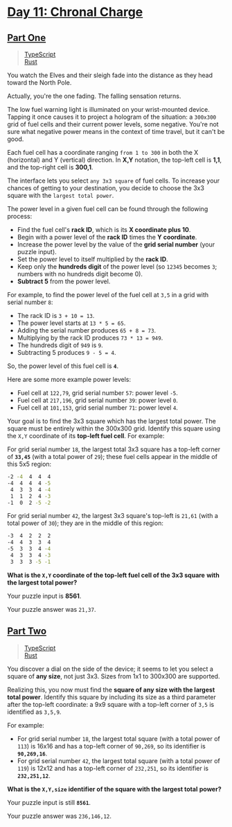 # [Day 11: Chronal Charge](https://adventofcode.com/2018/day/11)

## [Part One](https://adventofcode.com/2018/day/11#part1)

> [TypeScript](/solutions/typescript/2018/11/src/p1.ts)\
> [Rust](/solutions/rust/2018/11/src/lib.rs)

You watch the Elves and their sleigh fade into the distance as they head toward
the North Pole.

Actually, you're the one fading. The falling sensation returns.

The low fuel warning light is illuminated on your wrist-mounted device. Tapping
it once causes it to project a hologram of the situation: a `300x300` grid of
fuel cells and their current power levels, some negative. You're not sure what
negative power means in the context of time travel, but it can't be good.

Each fuel cell has a coordinate ranging `from 1 to 300` in both the X
(horizontal) and Y (vertical) direction. In **X,Y** notation, the top-left cell
is **1,1**, and the top-right cell is **300,1**.

The interface lets you select `any 3x3 square` of fuel cells. To increase your
chances of getting to your destination, you decide to choose the 3x3 square with
the `largest total power`.

The power level in a given fuel cell can be found through the following process:

- Find the fuel cell's **rack ID**, which is its **X coordinate plus 10**.
- Begin with a power level of the **rack ID** times the **Y coordinate**.
- Increase the power level by the value of the **grid serial number** (your
  puzzle input).
- Set the power level to itself multiplied by the **rack ID**.
- Keep only the **hundreds digit** of the power level (so `12345` becomes `3`;
  numbers with no hundreds digit become 0).
- **Subtract 5** from the power level.

For example, to find the power level of the fuel cell at `3,5` in a grid with
serial number `8`:

- The rack ID is `3 + 10 = 13`.
- The power level starts at `13 * 5 = 65`.
- Adding the serial number produces `65 + 8 = 73`.
- Multiplying by the rack ID produces `73 * 13 = 949`.
- The hundreds digit of `949` is `9`.
- Subtracting 5 produces `9 - 5 = 4`.

So, the power level of this fuel cell is **`4`**.

Here are some more example power levels:

- Fuel cell at `122,79`, grid serial number `57`: power level `-5`.
- Fuel cell at `217,196`, grid serial number `39`: power level `0`.
- Fuel cell at `101,153`, grid serial number `71`: power level `4`.

Your goal is to find the 3x3 square which has the largest total power. The
square must be entirely within the 300x300 grid. Identify this square using the
`X,Y` coordinate of its **top-left fuel cell**. For example:

For grid serial number `18`, the largest total 3x3 square has a top-left corner
of **`33,45`** (with a total power of `29`); these fuel cells appear in the
middle of this 5x5 region:

```cmd
-2 -4  4  4  4
-4  4  4  4 -5
 4  3  3  4 -4
 1  1  2  4 -3
-1  0  2 -5 -2
```

For grid serial number `42`, the largest 3x3 square's top-left is `21,61` (with
a total power of `30`); they are in the middle of this region:

```cmd
-3  4  2  2  2
-4  4  3  3  4
-5  3  3  4 -4
 4  3  3  4 -3
 3  3  3 -5 -1
```

**What is the `X,Y` coordinate of the top-left fuel cell of the 3x3 square**
**with the largest total power?**

Your puzzle input is **8561**.

Your puzzle answer was `21,37`.

## [Part Two](https://adventofcode.com/2018/day/11#part2)

> [TypeScript](/solutions/typescript/2018/11/src/p2.ts)\
> [Rust](/solutions/rust/2018/11/src/lib.rs)

You discover a dial on the side of the device; it seems to let you select a
square of **any size**, not just 3x3. Sizes from 1x1 to 300x300 are supported.

Realizing this, you now must find the **square of any size with the largest**
**total power**. Identify this square by including its size as a third parameter
after the top-left coordinate: a 9x9 square with a top-left corner of `3,5` is
identified as `3,5,9`.

For example:

- For grid serial number `18`, the largest total square (with a total power of
  `113`) is 16x16 and has a top-left corner of `90,269`, so its identifier is
  **`90,269,16`**.
- For grid serial number `42`, the largest total square (with a total power of
  `119`) is 12x12 and has a top-left corner of `232,251`, so its identifier is
  **`232,251,12`**.

**What is the `X,Y,size` identifier of the square with the largest total**
**power?**

Your puzzle input is still **`8561`**.

Your puzzle answer was `236,146,12`.
